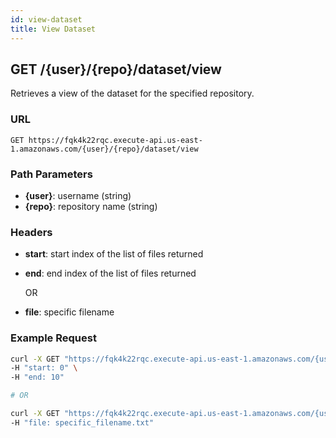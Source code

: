 ```yaml
---
id: view-dataset
title: View Dataset
---
```


## GET /\{user}/\{repo}/dataset/view

Retrieves a view of the dataset for the specified repository.

### URL

`GET https://fqk4k22rqc.execute-api.us-east-1.amazonaws.com/{user}/{repo}/dataset/view`

### Path Parameters

- **\{user}**: username (string)
- **\{repo}**: repository name (string)

### Headers

- **start**: start index of the list of files returned
- **end**: end index of the list of files returned

  OR

- **file**: specific filename

### Example Request

```bash
curl -X GET "https://fqk4k22rqc.execute-api.us-east-1.amazonaws.com/{user}/{repo}/dataset/view" \
-H "start: 0" \
-H "end: 10"

# OR

curl -X GET "https://fqk4k22rqc.execute-api.us-east-1.amazonaws.com/{user}/{repo}/dataset/view" \
-H "file: specific_filename.txt"